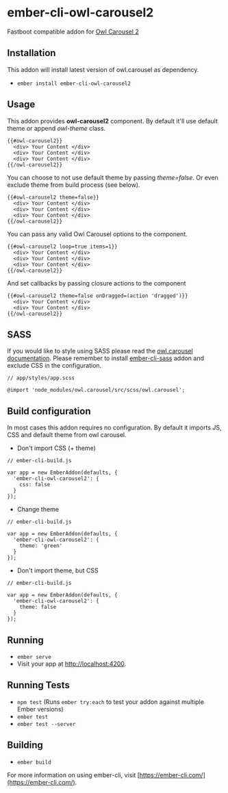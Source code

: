 # ember-cli-owl-carousel2

Fastboot compatible addon for [Owl Carousel 2](https://owlcarousel2.github.io/OwlCarousel2/)

## Installation

This addon will install latest version of owl.carousel as dependency.

* `ember install ember-cli-owl-carousel2`

## Usage

This addon provides **owl-carousel2** component. By default it'll use default theme or append *owl-theme* class.

```
{{#owl-carousel2}}
  <div> Your Content </div>
  <div> Your Content </div>
  <div> Your Content </div>
{{/owl-carousel2}}
```

You can choose to not use default theme by passing *theme=false*. Or even exclude theme from build process (see below).

```
{{#owl-carousel2 theme=false}}
  <div> Your Content </div>
  <div> Your Content </div>
  <div> Your Content </div>
{{/owl-carousel2}}
```

You can pass any valid Owl Carousel options to the component.

```
{{#owl-carousel2 loop=true items=1}}
  <div> Your Content </div>
  <div> Your Content </div>
  <div> Your Content </div>
{{/owl-carousel2}}
```

And set callbacks by passing closure actions to the component

```
{{#owl-carousel2 theme=false onDragged=(action 'dragged')}}
  <div> Your Content </div>
  <div> Your Content </div>
{{/owl-carousel2}}
```

## SASS

If you would like to style using SASS please read the [owl.carousel documentation](https://owlcarousel2.github.io/OwlCarousel2/docs/dev-styles.html). Please remember to install [ember-cli-sass](https://github.com/aexmachina/ember-cli-sass) addon and exclude CSS in the configuration.

```
// app/styles/app.scss

@import 'node_modules/owl.carousel/src/scss/owl.carousel';
```

## Build configuration

In most cases this addon requires no configuration. By default it imports JS, CSS and default theme from owl carousel.

* Don't import CSS (+ theme)

```
// ember-cli-build.js

var app = new EmberAddon(defaults, {
  'ember-cli-owl-carousel2': {
    css: false
  }
});
```

* Change theme

```
// ember-cli-build.js

var app = new EmberAddon(defaults, {
  'ember-cli-owl-carousel2': {
    theme: 'green'
  }
});
```

* Don't import theme, but CSS

```
// ember-cli-build.js

var app = new EmberAddon(defaults, {
  'ember-cli-owl-carousel2': {
    theme: false
  }
});
```

## Running

* `ember serve`
* Visit your app at [http://localhost:4200](http://localhost:4200).

## Running Tests

* `npm test` (Runs `ember try:each` to test your addon against multiple Ember versions)
* `ember test`
* `ember test --server`

## Building

* `ember build`

For more information on using ember-cli, visit [https://ember-cli.com/](https://ember-cli.com/).

